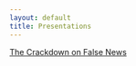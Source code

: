 ```yaml
---
layout: default
title: Presentations
--- 
```

[The Crackdown on False News](http://cdn.rawgit.com/myersj451/FS102-news_presentation-myersj451/master/fake_news3.html#/)
